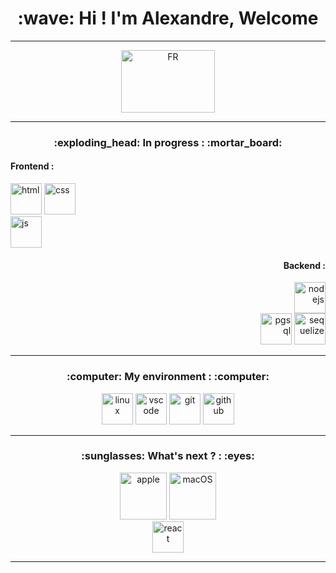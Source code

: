 <h1 align="center">:wave: Hi ! I'm Alexandre, Welcome</h1> 

<hr>

<div align="center">
 
<img src="https://upload.wikimedia.org/wikipedia/commons/thumb/c/c3/Flag_of_France.svg/800px-Flag_of_France.svg.png" alt="FR" width="150" height="100" title="FR">

</div>

<hr>

<h3 align="center">:exploding_head: In progress : :mortar_board:</h3>

<h4> Frontend : </h4>

<img src="https://cdn.svgporn.com/logos/html-5.svg" alt="html" width="50" height="50" title="html"> <img src="https://cdn.svgporn.com/logos/css-3.svg" alt="css" width="50" height="50" title="css"><br>
<img src="https://cdn.svgporn.com/logos/javascript.svg" alt="js" width="50" height="50" title="js">

<div align="end">
<h4> Backend : </h4>
<img src="https://cdn.svgporn.com/logos/nodejs-icon.svg" alt="nodejs" width="50" height="50" title="nodejs"><br>
<img src="https://cdn.svgporn.com/logos/postgresql.svg" alt="pgsql" width="50" height="50" title="pgsql"> <img src="https://cdn.svgporn.com/logos/sequelize.svg" alt="sequelize" width="50" height="50" title="sequelize">
</div>

<hr>

<div align="center">
<h3> :computer: My environment :  :computer: </h4>
<img src="https://cdn.svgporn.com/logos/linux-tux.svg" alt="linux" width="50" height="50" title="linux"> <img src="https://cdn.svgporn.com/logos/visual-studio-code.svg" alt="vscode" width="50" height="50" title="vscode">

<img src="https://cdn.svgporn.com/logos/git.svg" alt="git" width="50" height="50" title="git">
<img src="https://cdn.svgporn.com/logos/github-icon.svg" alt="github" width="50" height="50" title="github">
</div>
 
<hr>
  
<div align="center">
<h3>:sunglasses: What's next ? : :eyes: </h4>
<img src="https://cdn.svgporn.com/logos/apple.svg" alt="apple" width="75" height="75" title="apple">
<img src="https://cdn.svgporn.com/logos/macOS.svg" alt="macOS" width="75" height="75" title="macOS"><br>
<img src="https://cdn.svgporn.com/logos/react.svg" alt="react" width="50" height="50" title="react">
</div>

<hr>
